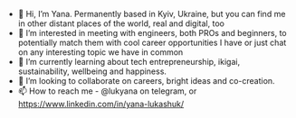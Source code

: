 - 👋 Hi, I’m Yana. Permanently based in Kyiv, Ukraine, but you can find me in other distant places of the world, real and digital, too
- 👀 I’m interested in meeting with engineers, both PROs and beginners, to potentially match them with cool career opportunities I have or just chat on any interesting topic we have in common
- 🌱 I’m currently learning about tech entrepreneurship, ikigai, sustainability, wellbeing and happiness. 
- 💞️ I’m looking to collaborate on careers, bright ideas and co-creation. 
- 📫 How to reach me - @lukyana on telegram, or https://www.linkedin.com/in/yana-lukashuk/

<!---
Lukyana/Lukyana is a ✨ special ✨ repository because its `README.md` (this file) appears on your GitHub profile.
You can click the Preview link to take a look at your changes.
--->
